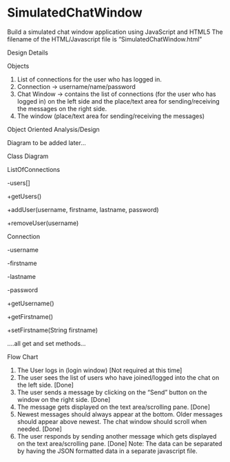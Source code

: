 # SimulatedChatWindow

Build a simulated chat window application using JavaScript and HTML5
The filename of the HTML/Javascript file is “SimulatedChatWindow.html”

Design Details

Objects

1.	List of connections for the user who has logged in.
2.	Connection -> username/name/password
3.	Chat Window -> contains the list of connections (for the user who has logged in) on the left side and the place/text area for sending/receiving the messages on the right side.
4.	The window (place/text area for sending/receiving the messages)

Object Oriented Analysis/Design

Diagram to be added later...

Class Diagram

ListOfConnections

-users[]


+getUsers()

+addUser(username, firstname, lastname, password)

+removeUser(username)




Connection

-username

-firstname

-lastname

-password


+getUsername()

+getFirstname()

+setFirstname(String firstname)

….all get and set methods…


Flow Chart

1. The User logs in (login window) [Not required at this time]
2. The user sees the list of users who have joined/logged into the chat on the left side. [Done]
3. The user sends a message by clicking on the “Send” button on the window on the right side. [Done]
4. The message gets displayed on the text area/scrolling pane. [Done]
5. Newest messages should always appear at the bottom. Older messages should appear above newest. The chat window should scroll when needed. [Done]
6. The user responds by sending another message which gets displayed on the text area/scrolling pane. [Done]
Note:
The data can be separated by having the JSON formatted data in a separate javascript file.

